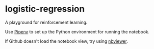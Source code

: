 # logistic-regression

A playground for reinforcement learning.

Use [Pipenv](https://pipenv.pypa.io/en/latest/#) to set up the Python environment for running the notebook.

If Github doesn't load the notebook view, try using [nbviewer](https://nbviewer.jupyter.org/github/vivecalindahl/timeseries-prediction/blob/master/timeseries-forecasting.ipynb).